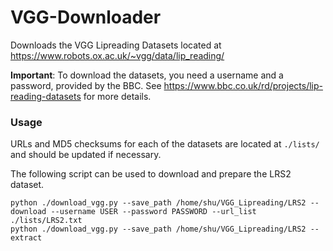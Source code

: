 # VGG-Downloader
Downloads the VGG Lipreading Datasets located at https://www.robots.ox.ac.uk/~vgg/data/lip_reading/

**Important**: To download the datasets, you need a username and a password, provided by the BBC. See https://www.bbc.co.uk/rd/projects/lip-reading-datasets for more details.

### Usage
URLs and MD5 checksums for each of the datasets are located at ``./lists/`` and should be updated if necessary. 

The following script can be used to download and prepare the LRS2 dataset.

```
python ./download_vgg.py --save_path /home/shu/VGG_Lipreading/LRS2 --download --username USER --password PASSWORD --url_list ./lists/LRS2.txt
python ./download_vgg.py --save_path /home/shu/VGG_Lipreading/LRS2 --extract
```